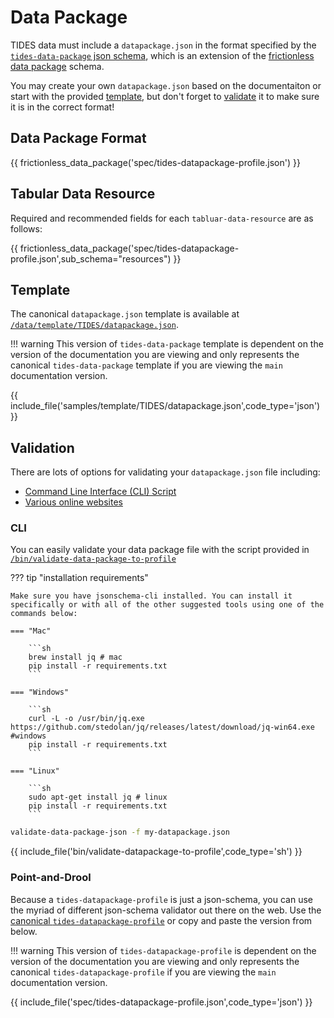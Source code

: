 # Data Package

TIDES data must include a `datapackage.json` in the format specified by the [`tides-data-package` json schema](https://raw.githubusercontent.com/TIDES-transit/TIDES/main/spec/tides-datapackage-profile.json), which is an extension of the [frictionless data package](https://specs.frictionlessdata.io/data-package/) schema.

You may create your own `datapackage.json` based on the documentaiton or start with the provided [template](#template), but don't forget to [validate](#validation) it to make sure it is in the correct format!

## Data Package Format

{{ frictionless_data_package('spec/tides-datapackage-profile.json') }}

## Tabular Data Resource

Required and recommended fields for each `tabluar-data-resource` are as follows:

{{ frictionless_data_package('spec/tides-datapackage-profile.json',sub_schema="resources") }}

## Template

The canonical `datapackage.json` template is available at [`/data/template/TIDES/datapackage.json`](https://raw.githubusercontent.com/TIDES-transit/TIDES/main/samples/template/TIDES/datapackage.json).

!!! warning
    This version of `tides-data-package` template is dependent on the version of the documentation you are viewing and only represents the canonical `tides-data-package` template if you are viewing the `main` documentation version.

{{ include_file('samples/template/TIDES/datapackage.json',code_type='json') }}

## Validation

There are lots of options for validating your `datapackage.json` file including:

- [Command Line Interface (CLI) Script](#cli)
- [Various online websites](#point-and-drool)

### CLI

You can easily validate your data package file with the script provided in [`/bin/validate-data-package-to-profile`](https://raw.githubusercontent.com/TIDES-transit/TIDES/main/bin/validate-data-package-to-profile)

??? tip "installation requirements"

    Make sure you have jsonschema-cli installed. You can install it specifically or with all of the other suggested tools using one of the commands below:

    === "Mac"

        ```sh
        brew install jq # mac
        pip install -r requirements.txt
        ```

    === "Windows"

        ```sh
        curl -L -o /usr/bin/jq.exe https://github.com/stedolan/jq/releases/latest/download/jq-win64.exe #windows
        pip install -r requirements.txt
        ```

    === "Linux"

        ```sh
        sudo apt-get install jq # linux
        pip install -r requirements.txt
        ```

```sh title="usage"
validate-data-package-json -f my-datapackage.json
```

{{ include_file('bin/validate-datapackage-to-profile',code_type='sh') }}

### Point-and-Drool

Because a `tides-datapackage-profile` is just a json-schema, you can use the myriad of different json-schema validator out there on the web.  Use the [canonical `tides-datapackage-profile`](https://raw.githubusercontent.com/TIDES-transit/TIDES/main/spec/tides-datapackage-profile.json) or copy and paste the version from below.

!!! warning
    This version of `tides-datapackage-profile` is dependent on the version of the documentation you are viewing and only represents the canonical `tides-datapackage-profile` if you are viewing the `main` documentation version.

{{ include_file('spec/tides-datapackage-profile.json',code_type='json') }}

